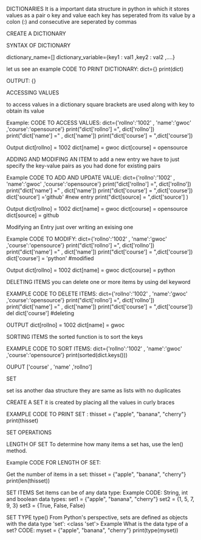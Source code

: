 DICTIONARIES
It is a important data structure in python in which it stores values as a pair o key and value each key has seperated from its value by a colon (:) and consecutive are seperated by commas

CREATE A DICTIONARY

SYNTAX OF DICTIONARY

dictionary_name=[]
dictionary_variable={key1 : val1 ,key2 : val2 ,....}

let us see an example
CODE TO PRINT DICTIONARY:
dict={}
print(dict)

OUTPUT:
{}

ACCESSING VALUES

to access values in a dictionary square brackets are used along with key to obtain its value

 Example:
CODE TO ACCESS VALUES:
 dict={'rollno':'1002'  , 'name':'gwoc' ,'course':'opensource'}
 print("dict['rollno'] =", dict['rollno'])
 print("dict['name'] =" , dict['name'])
 print("dict['course'] = ",dict['course'])

 Output
 dict[rollno] = 1002
 dict[name] = gwoc
 dict[course] = opensource

ADDING AND MODIFING AN ITEM
to add a new entry we have to just specify the key-value pairs as you had done for existing pairs

Example
CODE TO ADD AND UPDATE VALUE:
dict={'rollno':'1002'  , 'name':'gwoc' ,'course':'opensource'}
 print("dict['rollno'] =", dict['rollno'])
 print("dict['name'] =" , dict['name'])
 print("dict['course'] = ",dict['course'])
dict['source'] ='github'          #new entry
print("dict[source] = ",dict['source'] )

Output
dict[rollno] = 1002
 dict[name] = gwoc
 dict[course] = opensource
 dict[source] = github

 Modifying an Entry
 just over writing an exising one

 Example
CODE TO MODIFY:
 dict={'rollno':'1002'  , 'name':'gwoc' ,'course':'opensource'}
 print("dict['rollno'] =", dict['rollno'])
 print("dict['name'] =" , dict['name'])
 print("dict['course'] = ",dict['course'])
dict['course'] = 'python'  #modified

Output
dict[rollno] = 1002
 dict[name] = gwoc
 dict[course] = python

DELETING ITEMS
you can delete one or more items by using del keyword

EXAMPLE
CODE TO DELETE ITEMS:
dict={'rollno':'1002'  , 'name':'gwoc' ,'course':'opensource'}
 print("dict['rollno'] =", dict['rollno'])
 print("dict['name'] =" , dict['name'])
 print("dict['course'] = ",dict['course'])
del dict['course']  #deleting 

OUTPUT
dict[rollno] = 1002
 dict[name] = gwoc

SORTING ITEMS 
the sorted function is to sort the keys

EXAMPLE
CODE TO SORT ITEMS:
dict={'rollno':'1002'  , 'name':'gwoc' ,'course':'opensource'}
print(sorted(dict.keys()))

OUPUT
['course' , 'name' ,'rollno']


SET

set iss another daa structure they are same as lists with no duplicates

CREATE A SET
it is created by placing all the values in curly braces

EXAMPLE
CODE TO PRINT SET :
thisset = {"apple", "banana", "cherry"}
print(thisset)

SET OPERATIONS

LENGTH OF SET
To determine how many items a set has, use the len() method.

Example
CODE FOR LENGTH OF SET:

Get the number of items in a set:
thisset = {"apple", "banana", "cherry"}
print(len(thisset))

SET ITEMS
Set items can be of any data type:
Example
CODE:
String, int and boolean data types:
set1 = {"apple", "banana", "cherry"}
set2 = {1, 5, 7, 9, 3}
set3 = {True, False, False}

SET TYPE
type()
From Python's perspective, sets are defined as objects with the data type 'set':
<class 'set'>
Example
What is the data type of a set?
CODE:
myset = {"apple", "banana", "cherry"}
print(type(myset)) 